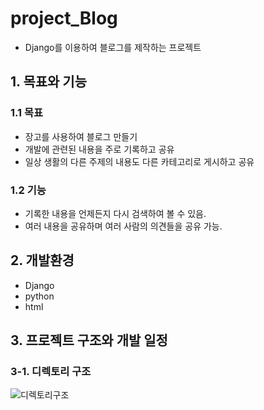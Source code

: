 # project_Blog
- Django를 이용하여 블로그를 제작하는 프로젝트

## 1. 목표와 기능

### 1.1 목표
- 장고를 사용하여 블로그 만들기
- 개발에 관련된 내용을 주로 기록하고 공유
- 일상 생활의 다른 주제의 내용도 다른 카테고리로 게시하고 공유

### 1.2 기능
- 기록한 내용을 언제든지 다시 검색하여 볼 수 있음.
- 여러 내용을 공유하며 여러 사람의 의견들을 공유 가능.


## 2. 개발환경
- Django
- python
- html


## 3. 프로젝트 구조와 개발 일정

### 3-1. 디렉토리 구조
![디렉토리구조](https://github.com/hoyonzz/project_Blog/assets/129498722/d1457b1a-1858-4d9d-9e9f-1958812a9074)
